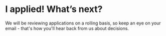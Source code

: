 # I applied! What’s next?

We will be reviewing applications on a rolling basis, so keep an eye on your email - that's how you'll hear back from us about decisions.
